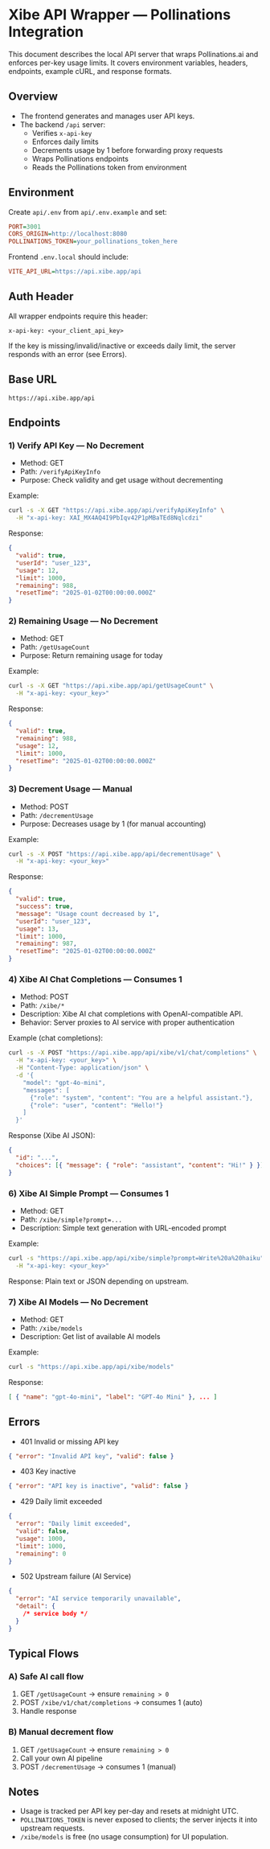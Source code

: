 # Xibe API Wrapper — Pollinations Integration

This document describes the local API server that wraps Pollinations.ai and enforces per-key usage limits. It covers environment variables, headers, endpoints, example cURL, and response formats.

## Overview

- The frontend generates and manages user API keys.
- The backend `/api` server:
  - Verifies `x-api-key`
  - Enforces daily limits
  - Decrements usage by 1 before forwarding proxy requests
  - Wraps Pollinations endpoints
  - Reads the Pollinations token from environment

## Environment

Create `api/.env` from `api/.env.example` and set:

```ini
PORT=3001
CORS_ORIGIN=http://localhost:8080
POLLINATIONS_TOKEN=your_pollinations_token_here
```

Frontend `.env.local` should include:

```ini
VITE_API_URL=https://api.xibe.app/api
```

## Auth Header

All wrapper endpoints require this header:

```http
x-api-key: <your_client_api_key>
```

If the key is missing/invalid/inactive or exceeds daily limit, the server responds with an error (see Errors).

## Base URL

```
https://api.xibe.app/api
```

## Endpoints

### 1) Verify API Key — No Decrement

- Method: GET
- Path: `/verifyApiKeyInfo`
- Purpose: Check validity and get usage without decrementing

Example:

```bash
curl -s -X GET "https://api.xibe.app/api/verifyApiKeyInfo" \
  -H "x-api-key: XAI_MX4AQ4I9PbIqv42P1pMBaTEd8Nqlcdzi"
```

Response:

```json
{
  "valid": true,
  "userId": "user_123",
  "usage": 12,
  "limit": 1000,
  "remaining": 988,
  "resetTime": "2025-01-02T00:00:00.000Z"
}
```

### 2) Remaining Usage — No Decrement

- Method: GET
- Path: `/getUsageCount`
- Purpose: Return remaining usage for today

Example:

```bash
curl -s -X GET "https://api.xibe.app/api/getUsageCount" \
  -H "x-api-key: <your_key>"
```

Response:

```json
{
  "valid": true,
  "remaining": 988,
  "usage": 12,
  "limit": 1000,
  "resetTime": "2025-01-02T00:00:00.000Z"
}
```

### 3) Decrement Usage — Manual

- Method: POST
- Path: `/decrementUsage`
- Purpose: Decreases usage by 1 (for manual accounting)

Example:

```bash
curl -s -X POST "https://api.xibe.app/api/decrementUsage" \
  -H "x-api-key: <your_key>"
```

Response:

```json
{
  "valid": true,
  "success": true,
  "message": "Usage count decreased by 1",
  "userId": "user_123",
  "usage": 13,
  "limit": 1000,
  "remaining": 987,
  "resetTime": "2025-01-02T00:00:00.000Z"
}
```

### 4) Xibe AI Chat Completions — Consumes 1

- Method: POST
- Path: `/xibe/*`
- Description: Xibe AI chat completions with OpenAI-compatible API.
- Behavior: Server proxies to AI service with proper authentication

Example (chat completions):

```bash
curl -s -X POST "https://api.xibe.app/api/xibe/v1/chat/completions" \
  -H "x-api-key: <your_key>" \
  -H "Content-Type: application/json" \
  -d '{
    "model": "gpt-4o-mini",
    "messages": [
      {"role": "system", "content": "You are a helpful assistant."},
      {"role": "user", "content": "Hello!"}
    ]
  }'
```

Response (Xibe AI JSON):

```json
{
  "id": "...",
  "choices": [{ "message": { "role": "assistant", "content": "Hi!" } }]
}
```

### 6) Xibe AI Simple Prompt — Consumes 1

- Method: GET
- Path: `/xibe/simple?prompt=...`
- Description: Simple text generation with URL-encoded prompt

Example:

```bash
curl -s "https://api.xibe.app/api/xibe/simple?prompt=Write%20a%20haiku" \
  -H "x-api-key: <your_key>"
```

Response: Plain text or JSON depending on upstream.

### 7) Xibe AI Models — No Decrement

- Method: GET
- Path: `/xibe/models`
- Description: Get list of available AI models

Example:

```bash
curl -s "https://api.xibe.app/api/xibe/models"
```

Response:

```json
[ { "name": "gpt-4o-mini", "label": "GPT-4o Mini" }, ... ]
```

## Errors

- 401 Invalid or missing API key

```json
{ "error": "Invalid API key", "valid": false }
```

- 403 Key inactive

```json
{ "error": "API key is inactive", "valid": false }
```

- 429 Daily limit exceeded

```json
{
  "error": "Daily limit exceeded",
  "valid": false,
  "usage": 1000,
  "limit": 1000,
  "remaining": 0
}
```

- 502 Upstream failure (AI Service)

```json
{
  "error": "AI service temporarily unavailable",
  "detail": {
    /* service body */
  }
}
```

## Typical Flows

### A) Safe AI call flow

1. GET `/getUsageCount` → ensure `remaining > 0`
2. POST `/xibe/v1/chat/completions` → consumes 1 (auto)
3. Handle response

### B) Manual decrement flow

1. GET `/getUsageCount` → ensure `remaining > 0`
2. Call your own AI pipeline
3. POST `/decrementUsage` → consumes 1 (manual)

## Notes

- Usage is tracked per API key per-day and resets at midnight UTC.
- `POLLINATIONS_TOKEN` is never exposed to clients; the server injects it into upstream requests.
- `/xibe/models` is free (no usage consumption) for UI population.
